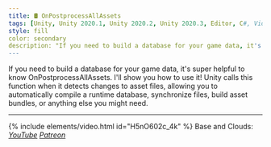 ```yaml
---
title: 🛢️ OnPostprocessAllAssets
tags: [Unity, Unity 2020.1, Unity 2020.2, Unity 2020.3, Editor, C#, Video]
style: fill
color: secondary 
description: "If you need to build a database for your game data, it's super helpful to know OnPostprocessAllAssets. I'll show you how to use it!"
---
```


If you need to build a database for your game data, it's super helpful to know OnPostprocessAllAssets. I'll show you how to use it! Unity calls this function when it detects changes to asset files, allowing you to automatically compile a runtime database, synchronize files, build asset bundles, or anything else you might need.

***

{% include elements/video.html id="H5nO602c_4k" %}
Base and Clouds: *[YouTube](https://youtu.be/H5nO602c_4k) [Patreon](https://www.patreon.com/posts/files-asset-post-47377801)* 